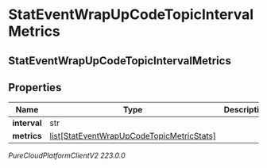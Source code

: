 # StatEventWrapUpCodeTopicIntervalMetrics

## StatEventWrapUpCodeTopicIntervalMetrics

## Properties

|Name | Type | Description | Notes|
|------------ | ------------- | ------------- | -------------|
| **interval** | str |  | [optional] |
| **metrics** | [list[StatEventWrapUpCodeTopicMetricStats]](StatEventWrapUpCodeTopicMetricStats) |  | [optional] |



_PureCloudPlatformClientV2 223.0.0_
